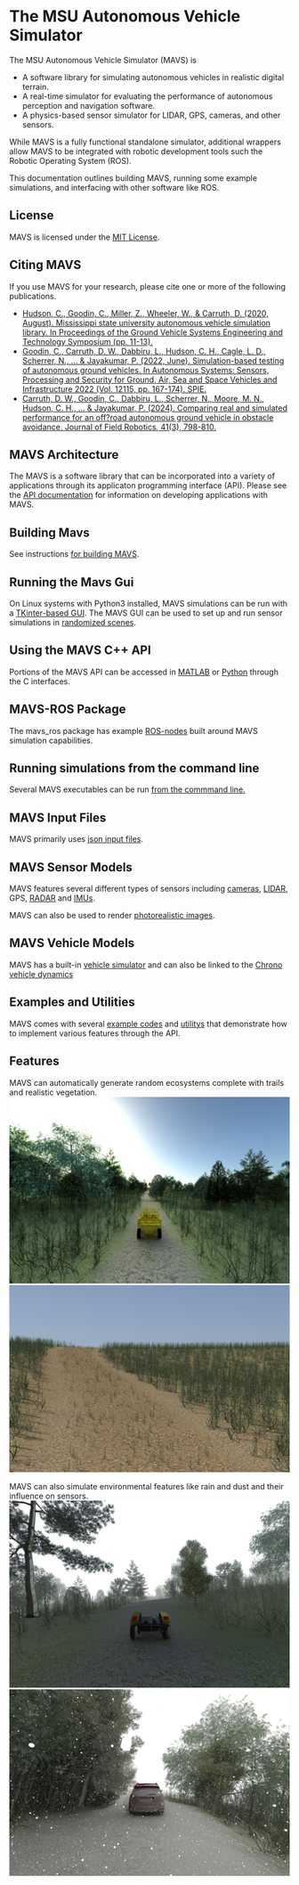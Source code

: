 # The MSU Autonomous Vehicle Simulator

The MSU Autonomous Vehicle Simulator (MAVS) is

* A software library for simulating autonomous vehicles in realistic digital terrain.
* A real-time simulator for evaluating the performance of autonomous perception and navigation software.
* A physics-based sensor simulator for LIDAR, GPS, cameras, and other sensors.

While MAVS is a fully functional standalone simulator, additional wrappers allow MAVS to be integrated with robotic development tools such the Robotic Operating System (ROS). 

This documentation outlines building MAVS, running some example simulations, and interfacing with other software like ROS. 

## License
MAVS is licensed under the [MIT License](https://github.com/CGoodin/msu-autonomous-vehicle-simulator?tab=MIT-1-ov-file#readme).

## Citing MAVS
If you use MAVS for your research, please cite one or more of the following publications.
* [Hudson, C., Goodin, C., Miller, Z., Wheeler, W., & Carruth, D. (2020, August). Mississippi state university autonomous vehicle simulation library. In Proceedings of the Ground Vehicle Systems Engineering and Technology Symposium (pp. 11-13).](http://gvsets.ndia-mich.org/documents/MS2/2020/MS2_1130_Mississippi%20State%20University%20Autonomous%20Vehicle%20Simulation%20Library_Paper.pdf)
* [Goodin, C., Carruth, D. W., Dabbiru, L., Hudson, C. H., Cagle, L. D., Scherrer, N., ... & Jayakumar, P. (2022, June). Simulation-based testing of autonomous ground vehicles. In Autonomous Systems: Sensors, Processing and Security for Ground, Air, Sea and Space Vehicles and Infrastructure 2022 (Vol. 12115, pp. 167-174). SPIE.](https://www.spiedigitallibrary.org/conference-proceedings-of-spie/12115/0000/Simulation-based-testing-of-autonomous-ground-vehicles/10.1117/12.2620502.short)
* [Carruth, D. W., Goodin, C., Dabbiru, L., Scherrer, N., Moore, M. N., Hudson, C. H., ... & Jayakumar, P. (2024). Comparing real and simulated performance for an off?road autonomous ground vehicle in obstacle avoidance. Journal of Field Robotics, 41(3), 798-810.](https://onlinelibrary.wiley.com/doi/pdf/10.1002/rob.22289?casa_token=AWIaWOHouPUAAAAA%3AxC5wIiRRir4cZYoIzuuhiIBSQEuYNSNfMR49nujwvTMz7Ggq1PuCO-W15-w7r8Zq6iIixz4RjR8VVk4)

## MAVS Architecture 
The MAVS is a software library that can be incorporated into a variety of applications through its applicaton programming interface (API). Please see the [API documentation](https://cgoodin.gitlab.io/msu-autonomous-vehicle-simulator/) for information on developing applications with MAVS.

## Building Mavs
See instructions [for building MAVS](docs/MavsBuildInstructions.md).

## Running the Mavs Gui
On Linux systems with Python3 installed, MAVS simulations can be run with a [TKinter-based GUI](docs/Gui/RunningMavsGUI). The MAVS GUI can be used to set up and run sensor simulations in [randomized scenes](docs/Gui/GeneratingRandomDataWithGUI.md).

## Using the MAVS C++ API
Portions of the MAVS API can be accessed in [MATLAB](docs/Interfaces/MavsMatlab) or [Python](docs/Interfaces/MavsPython.md) through the C interfaces.

## MAVS-ROS Package
The mavs_ros package has example [ROS-nodes](docs/Interfaces/MavsROS.md) built around MAVS simulation capabilities. 

## Running simulations from the command line
Several MAVS executables can be run [from the commmand line.](docs/RunningASimulation.md)

## MAVS Input Files
MAVS primarily uses [json input files](docs/MavsSimulationInputsFiles.md). 

## MAVS Sensor Models
MAVS features several different types of sensors including [cameras](docs/Sensors/MavsCamera.md), [LIDAR](docs/Sensors/MavsLidar.md), GPS, [RADAR](docs/Sensors/MavsRadar.md) and [IMUs](docs/Sensors/MavsImu.md).

MAVS can also be used to render [photorealistic images](docs/Sensors/MavsPathTracer.md).

## MAVS Vehicle Models
MAVS has a built-in [vehicle simulator](docs/Vehicles/MavsVehicles.md) and can also be linked to the [Chrono vehicle dynamics](docs/MavsBuildInstructions.md)

## Examples and Utilities
MAVS comes with several [example codes](docs/Examples/MavsExamples.md) and [utilitys](docs/Utilities/MavsUtils.md) that demonstrate how to implement various features through the API.

## Features
MAVS can automatically generate random ecosystems complete with trails and realistic vegetation.
![forest](docs/screenshots/mrzr_forest.png)
![desert](docs/screenshots/mavs_desert.png)

MAVS can also simulate environmental features like rain and dust and their influence on sensors.
![rain](docs/screenshots/warthog_fog.png)
![dust](docs/screenshots/forester_snow.png)

